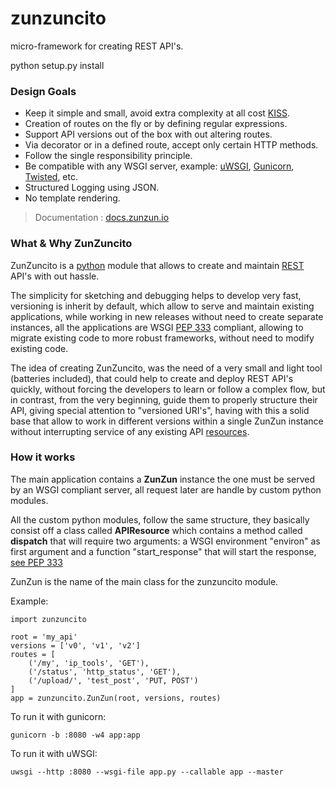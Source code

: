 zunzuncito
==========

micro-framework for creating REST API's.

python setup.py install


### Design Goals
* Keep it simple and small, avoid extra complexity at all cost [KISS](http://en.wikipedia.org/wiki/KISS_principle).
* Creation of routes on the fly or by defining regular expressions.
* Support API versions out of the box with out altering routes.
* Via decorator or in a defined route, accept only certain HTTP methods. 
* Follow the single responsibility principle.
* Be compatible with any WSGI server, example: [uWSGI](http://uwsgi-docs.readthedocs.org/en/latest/), [Gunicorn](http://gunicorn.org/), [Twisted](http://twistedmatrix.com/), etc.
* Structured Logging using JSON.
* No template rendering.

> Documentation : [docs.zunzun.io](http://docs.zunzun.io)

### What & Why ZunZuncito
ZunZuncito is a [python](http://python.org/) module that allows to create and maintain [REST](http://en.wikipedia.org/wiki/REST) API's with out hassle.  

The simplicity for sketching and debugging helps to develop very fast, versioning is inherit by default, which allow to serve and maintain existing applications, while working in new releases without need to create separate instances, all the applications are WSGI [PEP 333](http://www.python.org/dev/peps/pep-0333/) compliant, allowing to migrate existing code to more robust frameworks, without need to modify existing code.

The idea of creating ZunZuncito, was the need of a very small and light tool (batteries included), that could help to create and deploy REST API's quickly, without forcing the developers to learn or follow a complex flow, but in contrast, from the very beginning, guide them to properly structure their API, giving special attention to "versioned URI's", having with this a solid base that allow to work in different versions within a single ZunZun instance without interrupting service of any existing API [resources](http://en.wikipedia.org/wiki/Web_resource). 


### How it works

The main application contains a **ZunZun** instance the one must be served by an WSGI compliant server, all request later are handle by custom python modules.

All the custom python modules, follow the same structure, they basically consist off a class called **APIResource** which contains a method called **dispatch** that will require two arguments: a WSGI environment "environ" as first argument and a function "start_response" that will start the response, [see PEP 333](http://www.python.org/dev/peps/pep-0333/)

ZunZun is the name of the main class for the zunzuncito module.

Example:

    import zunzuncito

    root = 'my_api'
    versions = ['v0', 'v1', 'v2']     
    routes = [
        ('/my', 'ip_tools', 'GET'),
        ('/status', 'http_status', 'GET'),
        ('/upload/', 'test_post', 'PUT, POST')
    ]
    app = zunzuncito.ZunZun(root, versions, routes)


To run it with gunicorn:

    gunicorn -b :8080 -w4 app:app

To run it with uWSGI:

    uwsgi --http :8080 --wsgi-file app.py --callable app --master
    


 


 
